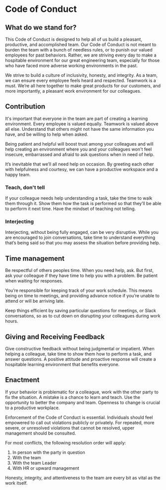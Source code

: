 # Code of Conduct

## What do we stand for?
This Code of Conduct is designed to help all of us build a pleasant, productive, and accomplished team. Our Code of Conduct is not meant to burden the team with a bunch of needless rules, or to punish our valued employees for past behaviors. Rather, we are striving every day to make a hospitable environment for our great engineering team, especially for those who have faced more adverse working environments in the past.

We strive to build a culture of inclusivity, honesty, and integrity. As a team, we can ensure every employee feels heard and respected. Teamwork is a must. We’re all here together to make great products for our customers, and more importantly, a pleasant work environment for our colleagues.

## Contribution
It's important that everyone in the team are part of creating a learning environment.
Every employee is valued equally. Teamwork is valued above all else. Understand that others might not have the same information you have, and be willing to help when asked.

Being patient and helpful will boost trust among your colleagues and will help creating an environment where you and your colleagues won't feel insecure, embarrassed and afraid to ask questions when in need of help.

It’s inevitable that we’ll all need help on occasion. By greeting each other with helpfulness and courtesy, we can have a productive workspace and a happy team.

### Teach, don't tell
If your colleague needs help understanding a task, take the time to walk them through it. 
Show them how the task is performed so that they’ll be able to perform it next time. Have the mindset of teaching not telling.

### Interjecting
Interjecting, without being fully engaged, can be very disruptive. While you are encouraged to join conversations, take time to understand everything that’s being said so that you may assess the situation before providing help.

## Time management
Be respectful of others peoples time. When you need help, ask. But first, ask your colleague if they have time to help you with a problem. Be patient when waiting for responses.

You’re responsible for keeping track of your work schedule. This means being on time to meetings, and providing advance notice if you’re unable to attend or will be arriving late.

Keep things efficient by saving particular questions for meetings, or Slack conversations, so as to cut down on disrupting your colleagues during work hours. 

## Giving and Receiving Feedback
Give constructive feedback without being judgmental or impatient. When helping a colleague, take time to show them how to perform a task, and answer questions. A positive attitude and proactive response will create a hospitable learning environment that benefits everyone.

## Enactment
If your behavior is problematic for a colleague, work with the other party to fix the situation. A mistake is a chance to learn and teach. Use the opportunity to better the company and team. Openness to change is crucial to a productive workplace.

Enforcement of the Code of Conduct is essential. Individuals should feel empowered to call out violations publicly or privately. For repeated, more severe, or unresolved violations that cannot be resolved, upper management should be consulted.

For most conflicts, the following resolution order will apply:

1. In person with the party in question
2. With the team
3. With the team Leader
4. With HR or upward management

Honesty, integrity, and attentiveness to the team are every bit as vital as the work itself.
